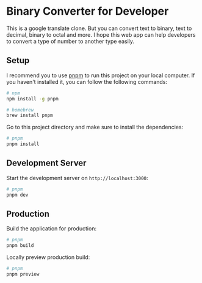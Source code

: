 # Binary Converter for Developer

This is a google translate clone. But you can convert text to binary, text to decimal, binary to octal and more. I hope this web app can help developers to convert a type of number to another type easily.

## Setup

I recommend you to use [pnpm](https://pnpm.io) to run this project on your local computer. If you haven't installed it, you can follow the following commands:

```bash
# npm
npm install -g pnpm

# homebrew
brew install pnpm
```

Go to this project directory and make sure to install the dependencies:

```bash
# pnpm
pnpm install
```

## Development Server

Start the development server on `http://localhost:3000`:

```bash
# pnpm
pnpm dev
```

## Production

Build the application for production:

```bash
# pnpm
pnpm build
```

Locally preview production build:

```bash
# pnpm
pnpm preview
```
